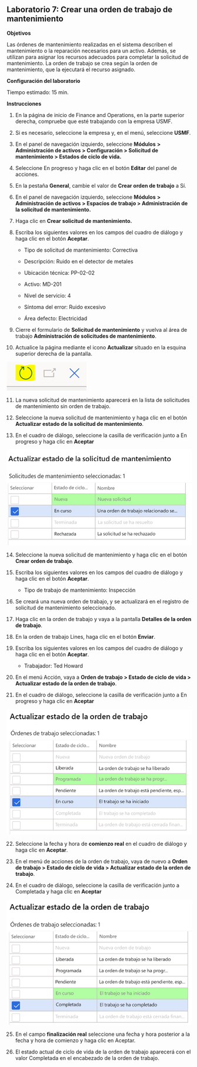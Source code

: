 ﻿---
lab:
    title: 'Laboratorio 7: Crear una orden de trabajo de mantenimiento'
    module: 'Módulo 1: Aprender los fundamentos de Microsoft Dynamics 365 Supply Chain Management'
---

## Laboratorio 7: Crear una orden de trabajo de mantenimiento

**Objetivos**

Las órdenes de mantenimiento realizadas en el sistema describen el mantenimiento o la reparación necesarios para un activo. Además, se utilizan para asignar los recursos adecuados para completar la solicitud de mantenimiento. La orden de trabajo se crea según la orden de mantenimiento, que la ejecutará el recurso asignado.

**Configuración del laboratorio**

Tiempo estimado: 15 min.

**Instrucciones**

1. En la página de inicio de Finance and Operations, en la parte superior derecha, compruebe que esté trabajando con la empresa USMF.

2. Si es necesario, seleccione la empresa y, en el menú, seleccione **USMF**.

3. En el panel de navegación izquierdo, seleccione **Módulos** **&gt; Administración de activos &gt; Configuración &gt; Solicitud de mantenimiento &gt; Estados de ciclo de vida.**

4. Seleccione En progreso y haga clic en el botón **Editar** del panel de acciones.

5. En la pestaña **General**, cambie el valor de **Crear orden de trabajo** a Sí.

6. En el panel de navegación izquierdo, seleccione **Módulos** **&gt; Administración de activos &gt; Espacios de trabajo &gt; Administración de la solicitud de mantenimiento.**

7. Haga clic en **Crear solicitud de mantenimiento.**

8. Escriba los siguientes valores en los campos del cuadro de diálogo y haga clic en el botón **Aceptar**.

	- Tipo de solicitud de mantenimiento: Correctiva

	- Descripción: Ruido en el detector de metales

	- Ubicación técnica: PP-02-02

	- Activo: MD-201

	- Nivel de servicio: 4

	- Síntoma del error: Ruido excesivo

	- Área defecto: Electricidad 

9. Cierre el formulario de **Solicitud de mantenimiento** y vuelva al área de trabajo **Administración de solicitudes de mantenimiento**.

10. Actualice la página mediante el icono **Actualizar** situado en la esquina superior derecha de la pantalla.

![Captura de pantalla del icono Actualizar](./media/lab-create-a-maintenance-request-01.png)

11. La nueva solicitud de mantenimiento aparecerá en la lista de solicitudes de mantenimiento sin orden de trabajo.

12. Seleccione la nueva solicitud de mantenimiento y haga clic en el botón **Actualizar estado de la solicitud de mantenimiento**. 

13. En el cuadro de diálogo, seleccione la casilla de verificación junto a En progreso y haga clic en **Aceptar**

![Captura de pantalla del elemento de línea que se debe seleccionar](./media/lab-create-a-maintenance-request-02.png) 


14. Seleccione la nueva solicitud de mantenimiento y haga clic en el botón **Crear orden de trabajo**. 

15. Escriba los siguientes valores en los campos del cuadro de diálogo y haga clic en el botón **Aceptar**.

	- Tipo de trabajo de mantenimiento: Inspección

16. Se creará una nueva orden de trabajo, y se actualizará en el registro de solicitud de mantenimiento seleccionado.

17. Haga clic en la orden de trabajo y vaya a la pantalla **Detalles de la orden de trabajo**.

18. En la orden de trabajo Lines, haga clic en el botón **Enviar**.

19. Escriba los siguientes valores en los campos del cuadro de diálogo y haga clic en el botón **Aceptar**.

	- Trabajador: Ted Howard

20. En el menú Acción, vaya a **Orden de trabajo &gt; Estado de ciclo de vida &gt; Actualizar estado de la orden de trabajo**.

21. En el cuadro de diálogo, seleccione la casilla de verificación junto a En progreso y haga clic en **Aceptar**

![Captura de pantalla del elemento de línea que se debe seleccionar](./media/lab-create-a-maintenance-request-03.png)

22. Seleccione la fecha y hora de **comienzo real** en el cuadro de diálogo y haga clic en **Aceptar**.

23. En el menú de acciones de la orden de trabajo, vaya de nuevo a **Orden de trabajo &gt; Estado de ciclo de vida &gt; Actualizar estado de la orden de trabajo**.

24. En el cuadro de diálogo, seleccione la casilla de verificación junto a Completada y haga clic en **Aceptar**

![Captura de pantalla del elemento de línea que se debe seleccionar](./media/lab-create-a-maintenance-request-04.png)

25. En el campo **finalización real** seleccione una fecha y hora posterior a la fecha y hora de comienzo y haga clic en Aceptar.

26. El estado actual de ciclo de vida de la orden de trabajo aparecerá con el valor Completada en el encabezado de la orden de trabajo.
